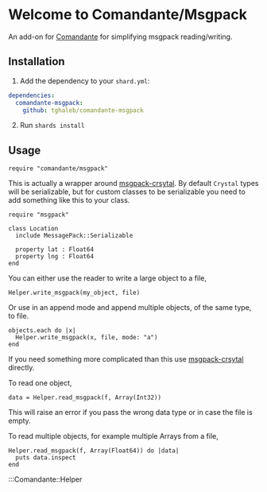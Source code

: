 # Welcome to Comandante/Msgpack

An add-on for [Comandante](https://github.com/tghaleb/comandante/) for simplifying msgpack reading/writing.

## Installation

1. Add the dependency to your `shard.yml`:

```yaml
dependencies:
  comandante-msgpack:
    github: tghaleb/comandante-msgpack
```

2. Run `shards install`

## Usage


```crystal
require "comandante/msgpack"
```

This is actually a wrapper around [msgpack-crsytal](https://github.com/crystal-community/msgpack-crystal/). 
By default `Crystal` types will be serializable, but for custom classes to
be serializable you need to add something like this to your class. 

```crystall
require "msgpack"

class Location
  include MessagePack::Serializable

  property lat : Float64
  property lng : Float64
end
```

You can either use the reader to write a large object to a file,

```crystall
Helper.write_msgpack(my_object, file)
```

Or use in an append mode and append multiple objects, of the same type, to file.

```crystall
objects.each do |x|
  Helper.write_msgpack(x, file, mode: "a")
end
```

If you need something more complicated than this use
[msgpack-crsytal](https://github.com/crystal-community/msgpack-crystal/) directly.

To read one object,

```crystall
data = Helper.read_msgpack(f, Array(Int32))
```

This will raise an error if you pass the wrong data type or in case the
file is empty.

To read multiple objects, for example multiple Arrays from a file,

```crystall
Helper.read_msgpack(f, Array(Float64)) do |data|
  puts data.inspect
end 
```

:::Comandante::Helper

